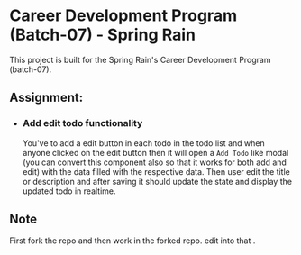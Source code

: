 # Career Development Program (Batch-07) - Spring Rain

This project is built for the Spring Rain's Career Development Program (batch-07).

## Assignment:

- ### Add edit todo functionality

  You've to add a edit button in each todo in the todo list and when anyone clicked on the edit button then it will open a `Add Todo` like modal (you can convert this component also so that it works for both add and edit) with the data filled with the respective data. Then user edit the title or description and after saving it should update the state and display the updated todo in realtime.

## Note

First fork the repo and then work in the forked repo.
edit into that .
